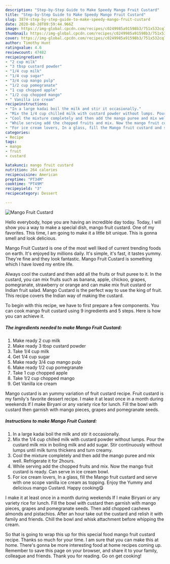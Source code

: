 ```yaml
---
description: "Step-by-Step Guide to Make Speedy Mango Fruit Custard"
title: "Step-by-Step Guide to Make Speedy Mango Fruit Custard"
slug: 3874-step-by-step-guide-to-make-speedy-mango-fruit-custard
date: 2020-08-28T09:59:44.966Z
image: https://img-global.cpcdn.com/recipes/c0249985a91598b3/751x532cq70/mango-fruit-custard-recipe-main-photo.jpg
thumbnail: https://img-global.cpcdn.com/recipes/c0249985a91598b3/751x532cq70/mango-fruit-custard-recipe-main-photo.jpg
cover: https://img-global.cpcdn.com/recipes/c0249985a91598b3/751x532cq70/mango-fruit-custard-recipe-main-photo.jpg
author: Timothy Hunt
ratingvalue: 4.6
reviewcount: 47482
recipeingredient:
- "2 cup milk"
- "3 tbsp custard powder"
- "1/4 cup milk"
- "1/4 cup sugar"
- "3/4 cup mango pulp"
- "1/2 cup pomegranate"
- "1 cup chopped apple"
- "1/2 cup chopped mango"
- " Vanilla ice cream"
recipeinstructions:
- "In a large kadai boil the milk and stir it occasionally."
- "Mix the 1/4 cup chilled milk with custard powder without lumps. Pour the custard milk mix in boiling milk and add sugar. Stir continuously without lumps until milk turns thickens and turn creamy."
- "Cool the mixture completely and then add the mango puree and mix well. Refrigerate it for 2hours."
- "While serving add the chopped fruits and mix. Now the mango fruit custard is ready. Can serve in ice cream bowl."
- "For ice cream lovers, In a glass, fill the Mango fruit custard and serve with one scope vanilla ice cream as topping. Enjoy the Yummy and delicious mango Custard. Happy cooking😋"
categories:
- Recipe
tags:
- mango
- fruit
- custard

katakunci: mango fruit custard 
nutrition: 264 calories
recipecuisine: American
preptime: "PT34M"
cooktime: "PT49M"
recipeyield: "3"
recipecategory: Dessert

---
```



![Mango Fruit Custard](https://img-global.cpcdn.com/recipes/c0249985a91598b3/751x532cq70/mango-fruit-custard-recipe-main-photo.jpg)

Hello everybody, hope you are having an incredible day today. Today, I will show you a way to make a special dish, mango fruit custard. One of my favorites. This time, I am going to make it a little bit unique. This is gonna smell and look delicious.

Mango Fruit Custard is one of the most well liked of current trending foods on earth. It's enjoyed by millions daily. It's simple, it's fast, it tastes yummy. They're fine and they look fantastic. Mango Fruit Custard is something which I have loved my entire life.

Always cool the custard and then add all the fruits or fruit puree to it. In the custard, you can mix fruits such as banana, apple, chickoo, grapes, pomegranate, strawberry or orange and can make mix fruit custard or Indian fruit salad. Mango Custard is the perfect way to use the king of fruit. This recipe covers the Indian way of making the custard.


To begin with this recipe, we have to first prepare a few components. You can cook mango fruit custard using 9 ingredients and 5 steps. Here is how you can achieve it.

<!--inarticleads1-->

##### The ingredients needed to make Mango Fruit Custard:

1. Make ready 2 cup milk
1. Make ready 3 tbsp custard powder
1. Take 1/4 cup milk
1. Get 1/4 cup sugar
1. Make ready 3/4 cup mango pulp
1. Make ready 1/2 cup pomegranate
1. Take 1 cup chopped apple
1. Take 1/2 cup chopped mango
1. Get  Vanilla ice cream


Mango custard is an yummy variation of fruit custard recipe. Fruit custard is my family&#39;s favorite dessert recipe. I make it at least once in a month during weekends If I make Biryani or any variety rice for lunch. Fill the bowl with custard then garnish with mango pieces, grapes and pomegranate seeds. 

<!--inarticleads2-->

##### Instructions to make Mango Fruit Custard:

1. In a large kadai boil the milk and stir it occasionally.
1. Mix the 1/4 cup chilled milk with custard powder without lumps. Pour the custard milk mix in boiling milk and add sugar. Stir continuously without lumps until milk turns thickens and turn creamy.
1. Cool the mixture completely and then add the mango puree and mix well. Refrigerate it for 2hours.
1. While serving add the chopped fruits and mix. Now the mango fruit custard is ready. Can serve in ice cream bowl.
1. For ice cream lovers, In a glass, fill the Mango fruit custard and serve with one scope vanilla ice cream as topping. Enjoy the Yummy and delicious mango Custard. Happy cooking😋


I make it at least once in a month during weekends If I make Biryani or any variety rice for lunch. Fill the bowl with custard then garnish with mango pieces, grapes and pomegranate seeds. Then add chopped cashews almonds and pistachios. After an hour take out the custard and relish it with family and friends. Chill the bowl and whisk attachment before whipping the cream. 

So that is going to wrap this up for this special food mango fruit custard recipe. Thanks so much for your time. I am sure that you can make this at home. There's gonna be more interesting food at home recipes coming up. Remember to save this page on your browser, and share it to your family, colleague and friends. Thank you for reading. Go on get cooking!
